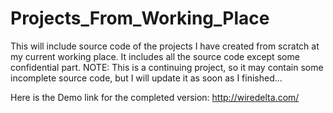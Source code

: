 # Projects_From_Working_Place
This will include source code of the projects I have created from scratch at my current working place. It includes all the source code except some confidential part.
NOTE: This is a continuing project, so it may contain some incomplete source code, but I will update it as soon as I finished... 

Here is the Demo link for the completed version: http://wiredelta.com/
